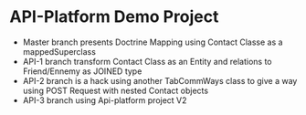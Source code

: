 API-Platform Demo Project
===

- Master branch presents Doctrine Mapping using Contact Classe as a mappedSuperclass
- API-1 branch transform Contact Class as an Entity and relations to Friend/Ennemy as JOINED type
- API-2 branch is a hack using another TabCommWays class to give a way using POST Request with nested Contact objects
- API-3 branch using Api-platform project V2